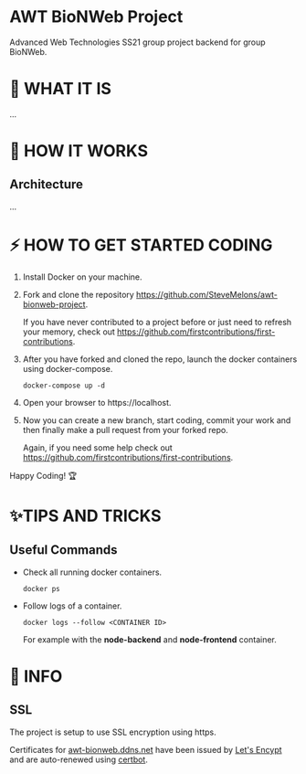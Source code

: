 # AWT BioNWeb Project

Advanced Web Technologies SS21 group project backend for group BioNWeb.

# 💎 WHAT IT IS

...

# 🔨 HOW IT WORKS

## Architecture

...

# ⚡ HOW TO GET STARTED CODING

1. Install Docker on your machine.
2. Fork and clone the repository https://github.com/SteveMelons/awt-bionweb-project.

   If you have never contributed to a project before or just need to refresh your memory, check out https://github.com/firstcontributions/first-contributions.

3. After you have forked and cloned the repo, launch the docker containers using docker-compose.
   ```
   docker-compose up -d
   ```
4. Open your browser to https://localhost.
5. Now you can create a new branch, start coding, commit your work and then finally make a pull request from your forked repo.

   Again, if you need some help check out https://github.com/firstcontributions/first-contributions.

Happy Coding! 🏆

# ✨TIPS AND TRICKS

## Useful Commands

- Check all running docker containers.

  ```
  docker ps
  ```

- Follow logs of a container.

  ```
  docker logs --follow <CONTAINER ID>
  ```

  For example with the **node-backend** and **node-frontend** container.

# 📓 INFO

## SSL

The project is setup to use SSL encryption using https.

Certificates for [awt-bionweb.ddns.net](https://awt-bionweb.ddns.net/) have been issued by [Let's Encypt](https://letsencrypt.org/) and are auto-renewed using [certbot](https://certbot.eff.org/).
